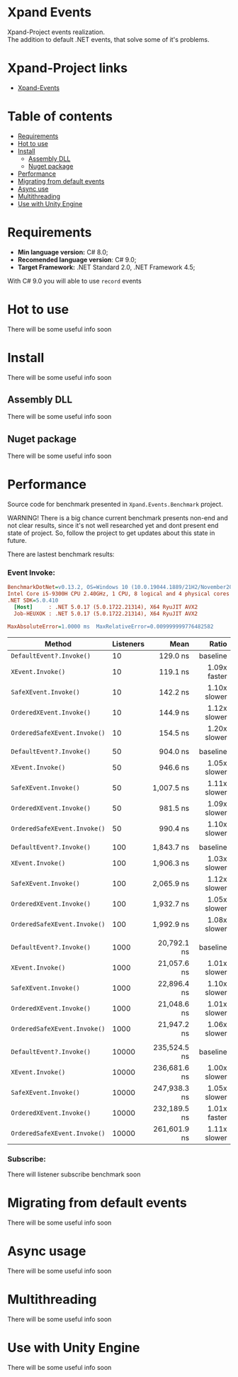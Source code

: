 ﻿# Xpand Events
Xpand-Project events realization.  
The addition to default .NET events, that solve some of it's problems.

# Xpand-Project links
- [Xpand-Events](https://github.com/ShortKedr-OpenSource/xpand-events)


# Table of contents
 * [Requirements](#requirements)
 * [Hot to use](#how-to-use)
 * [Install](#install)
   * [Assembly DLL](#install-assembly)
   * [Nuget package](#install-nuget)
 * [Performance](#performance)
 * [Migrating from default events](#migrating)
 * [Async use](#async-use)
 * [Multithreading](#multithreading)
 * [Use with Unity Engine](#use-with-unity)


# <a id="requirements"></a>Requirements
* **Min language version:** C# 8.0;  
* **Recomended language version**: C# 9.0;  
* **Target Framework:** .NET Standard 2.0, .NET Framework 4.5;  

With C# 9.0 you will able to use `record` events

# <a id="how-to-use"></a>Hot to use
There will be some useful info soon
 
# <a id="install"></a>Install
There will be some useful info soon

## <a id="install-assembly"></a>Assembly DLL
There will be some useful info soon

## <a id="install-nuget"></a>Nuget package
There will be some useful info soon
 
# <a id="performance"></a>Performance
Source code for benchmark presented in `Xpand.Events.Benchmark` project.  

WARNING! There is a big chance current benchmark presents non-end and not clear results, since it's not well researched yet and dont present end state of project. So, follow the project to get updates about this state in future.

There are lastest benchmark results:

### Event Invoke:

``` ini
BenchmarkDotNet=v0.13.2, OS=Windows 10 (10.0.19044.1889/21H2/November2021Update)
Intel Core i5-9300H CPU 2.40GHz, 1 CPU, 8 logical and 4 physical cores
.NET SDK=5.0.410
  [Host]     : .NET 5.0.17 (5.0.1722.21314), X64 RyuJIT AVX2
  Job-HEUXOK : .NET 5.0.17 (5.0.1722.21314), X64 RyuJIT AVX2

MaxAbsoluteError=1.0000 ms  MaxRelativeError=0.009999999776482582
```

|                       Method | Listeners |         Mean |        Ratio |
|----------------------------- |---------- |-------------:|-------------:|
|     `DefaultEvent?.Invoke()` |        10 |     129.0 ns |     baseline |
|            `XEvent.Invoke()` |        10 |     119.1 ns | 1.09x faster |
|        `SafeXEvent.Invoke()` |        10 |     142.2 ns | 1.10x slower |
|     `OrderedXEvent.Invoke()` |        10 |     144.9 ns | 1.12x slower |
| `OrderedSafeXEvent.Invoke()` |        10 |     154.5 ns | 1.20x slower |
|                              |           |              |              |
|     `DefaultEvent?.Invoke()` |        50 |     904.0 ns |     baseline |
|            `XEvent.Invoke()` |        50 |     946.6 ns | 1.05x slower |
|        `SafeXEvent.Invoke()` |        50 |   1,007.5 ns | 1.11x slower |
|     `OrderedXEvent.Invoke()` |        50 |     981.5 ns | 1.09x slower |
| `OrderedSafeXEvent.Invoke()` |        50 |     990.4 ns | 1.10x slower |
|                              |           |              |              |
|     `DefaultEvent?.Invoke()` |       100 |   1,843.7 ns |     baseline |
|            `XEvent.Invoke()` |       100 |   1,906.3 ns | 1.03x slower |
|        `SafeXEvent.Invoke()` |       100 |   2,065.9 ns | 1.12x slower |
|     `OrderedXEvent.Invoke()` |       100 |   1,932.7 ns | 1.05x slower |
| `OrderedSafeXEvent.Invoke()` |       100 |   1,992.9 ns | 1.08x slower |
|                              |           |              |              |
|     `DefaultEvent?.Invoke()` |      1000 |  20,792.1 ns |     baseline |
|            `XEvent.Invoke()` |      1000 |  21,057.6 ns | 1.01x slower |
|        `SafeXEvent.Invoke()` |      1000 |  22,896.4 ns | 1.10x slower |
|     `OrderedXEvent.Invoke()` |      1000 |  21,048.6 ns | 1.01x slower |
| `OrderedSafeXEvent.Invoke()` |      1000 |  21,947.2 ns | 1.06x slower |
|                              |           |              |              |
|     `DefaultEvent?.Invoke()` |     10000 | 235,524.5 ns |     baseline |
|            `XEvent.Invoke()` |     10000 | 236,681.6 ns | 1.00x slower |
|        `SafeXEvent.Invoke()` |     10000 | 247,938.3 ns | 1.05x slower |
|     `OrderedXEvent.Invoke()` |     10000 | 232,189.5 ns | 1.01x faster |
| `OrderedSafeXEvent.Invoke()` |     10000 | 261,601.9 ns | 1.11x slower |

### Subscribe:
There will listener subscribe benchmark soon

# <a id="migrating"></a>Migrating from default events
There will be some useful info soon

# <a id="async-use"></a>Async usage
There will be some useful info soon

# <a id="multithreading"></a>Multithreading
There will be some useful info soon

# <a id="use-with-unity"></a>Use with Unity Engine
There will be some useful info soon
